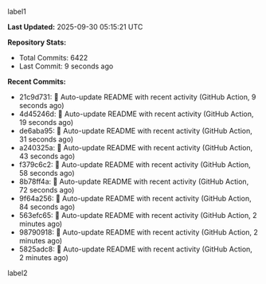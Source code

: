
label1 
<!-- ACTIVITY_START -->
**Last Updated:** 2025-09-30 05:15:21 UTC

**Repository Stats:**
- Total Commits: 6422
- Last Commit: 9 seconds ago

**Recent Commits:**
- 21c9d731: 🤖 Auto-update README with recent activity (GitHub Action, 9 seconds ago)
- 4d45246d: 🤖 Auto-update README with recent activity (GitHub Action, 19 seconds ago)
- de6aba95: 🤖 Auto-update README with recent activity (GitHub Action, 31 seconds ago)
- a240325a: 🤖 Auto-update README with recent activity (GitHub Action, 43 seconds ago)
- f379c6c2: 🤖 Auto-update README with recent activity (GitHub Action, 58 seconds ago)
- 8b78ff4a: 🤖 Auto-update README with recent activity (GitHub Action, 72 seconds ago)
- 9f64a256: 🤖 Auto-update README with recent activity (GitHub Action, 84 seconds ago)
- 563efc65: 🤖 Auto-update README with recent activity (GitHub Action, 2 minutes ago)
- 98790918: 🤖 Auto-update README with recent activity (GitHub Action, 2 minutes ago)
- 5825adc8: 🤖 Auto-update README with recent activity (GitHub Action, 2 minutes ago)
<!-- ACTIVITY_END -->

label2
